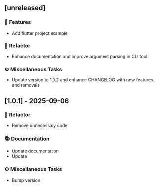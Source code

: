 ## [unreleased]

### 🚀 Features

- Add flutter project example

### 🚜 Refactor

- Enhance documentation and improve argument parsing in CLI tool

### ⚙️ Miscellaneous Tasks

- Update version to 1.0.2 and enhance CHANGELOG with new features and removals
## [1.0.1] - 2025-09-06

### 🚜 Refactor

- Remove unnecessary code

### 📚 Documentation

- Update documentation
- Update

### ⚙️ Miscellaneous Tasks

- Bump version
